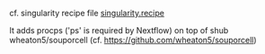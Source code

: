 cf. singularity recipe file [singularity.recipe](singularity.recipe)  

It adds procps ('ps' is required by Nextflow) on top of shub wheaton5/souporcell (cf. https://github.com/wheaton5/souporcell)